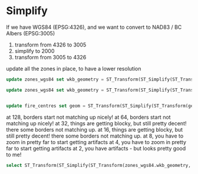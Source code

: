 # Simplify

If we have WGS84 (EPSG:4326), and we want to convert to NAD83 / BC Albers (EPSG:3005)


1. transform from 4326 to 3005
2. simplify to 2000
3. transform from 3005 to 4326

update all the zones in place, to have a lower resolution
```sql
update zones_wgs84 set wkb_geometry = ST_Transform(ST_Simplify(ST_Transform(zones_wgs84.wkb_geometry, 3005), 2000), 4326);

update zones_wgs84 set wkb_geometry = ST_Transform(ST_Simplify(ST_Transform(zones_wgs84.wkb_geometry, 3005), 32), 4326);


update fire_centres set geom = ST_Transform(ST_Simplify(ST_Transform(geom, 3005), 128), 4326);
```
at 128, borders start not matching up nicely!
at 64, borders start not matching up nicely!
at 32, things are getting blocky, but still pretty decent! there some borders not matching up.
at 16, things are getting blocky, but still pretty decent! there some borders not matching up.
at 8, you have to zoom in pretty far to start getting artifacts
at 4, you have to zoom in pretty far to start getting artifacts
at 2, you have artifacts - but looks pretty good to me!


```sql
select ST_Transform(ST_Simplify(ST_Transform(zones_wgs84.wkb_geometry, 3005), 2000), 4326) * from zones_wgs84 where ogc_fid = 1;
```